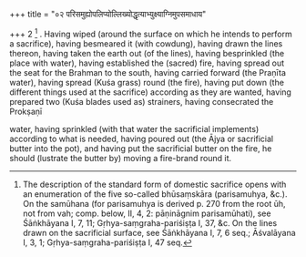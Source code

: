 +++
title = "०२ परिसमुह्योपलिप्योल्लिख्योद्धृत्याभ्युक्ष्याग्निमुपसमाधाय"

+++
2 [^2] . Having wiped (around the surface on which he intends to perform a sacrifice), having besmeared it (with cowdung), having drawn the lines thereon, having taken the earth out (of the lines), having besprinkled (the place with water), having established the (sacred) fire, having spread out the seat for the Brahman to the south, having carried forward (the Praṇīta water), having spread (Kuśa grass) round (the fire), having put down (the different things used at the sacrifice) according as they are wanted, having prepared two (Kuśa blades used as) strainers, having consecrated the Prokṣaṇī


[^2]:  The description of the standard form of domestic sacrifice opens with an enumeration of the five so-called bhūsaṃskāra (parisamuhya, &c.). On the samūhana (for parisamuhya is derived p. 270 from the root ūh, not from vah; comp. below, II, 4, 2: pāṇināgnim parisamūhati), see Śāṅkhāyana I, 7, 11; Gṛhya-saṃgraha-pariśiṣṭa I, 37, &c. On the lines drawn on the sacrificial surface, see Śāṅkhāyana I, 7, 6 seq.; Āśvalāyana I, 3, 1; Gṛhya-saṃgraha-pariśiṣṭa I, 47 seq.


water, having sprinkled (with that water the sacrificial implements) according to what is needed, having poured out (the Ājya or sacrificial butter into the pot), and having put the sacrificial butter on the fire, he should (lustrate the butter by) moving a fire-brand round it.
